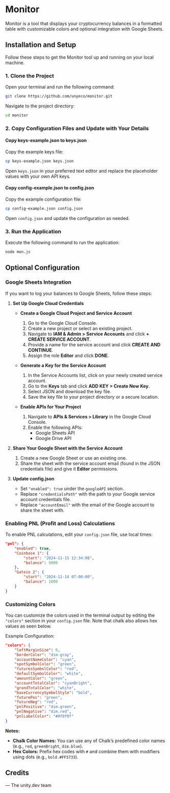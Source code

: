 
# Monitor

Monitor is a tool that displays your cryptocurrency balances in a formatted table with customizable colors and optional integration with Google Sheets.

## Installation and Setup

Follow these steps to get the Monitor tool up and running on your local machine.

### 1. Clone the Project

Open your terminal and run the following command:

```bash
git clone https://github.com/unyeco/monitor.git
```

Navigate to the project directory:

```bash
cd monitor
```

### 2. Copy Configuration Files and Update with Your Details

#### Copy keys-example.json to keys.json

Copy the example keys file:

```bash
cp keys-example.json keys.json
```

Open `keys.json` in your preferred text editor and replace the placeholder values with your own API keys.

#### Copy config-example.json to config.json

Copy the example configuration file:

```bash
cp config-example.json config.json
```

Open `config.json` and update the configuration as needed.

### 3. Run the Application

Execute the following command to run the application:

```bash
node mon.js
```

## Optional Configuration

### Google Sheets Integration

If you want to log your balances to Google Sheets, follow these steps:

1. **Set Up Google Cloud Credentials**

    - **Create a Google Cloud Project and Service Account**
      1. Go to the Google Cloud Console.
      2. Create a new project or select an existing project.
      3. Navigate to **IAM & Admin > Service Accounts** and click **+ CREATE SERVICE ACCOUNT**.
      4. Provide a name for the service account and click **CREATE AND CONTINUE**.
      5. Assign the role **Editor** and click **DONE**.

    - **Generate a Key for the Service Account**
      1. In the Service Accounts list, click on your newly created service account.
      2. Go to the **Keys** tab and click **ADD KEY > Create New Key**.
      3. Select JSON and download the key file.
      4. Save the key file to your project directory or a secure location.

    - **Enable APIs for Your Project**
      1. Navigate to **APIs & Services > Library** in the Google Cloud Console.
      2. Enable the following APIs:
         - Google Sheets API
         - Google Drive API

2. **Share Your Google Sheet with the Service Account**
   1. Create a new Google Sheet or use an existing one.
   2. Share the sheet with the service account email (found in the JSON credentials file) and give it **Editor** permissions.

3. **Update config.json**
   - Set `"enabled": true` under the `googleAPI` section.
   - Replace `"credentialsPath"` with the path to your Google service account credentials file.
   - Replace `"accountEmail"` with the email of the Google account to share the sheet with.

### Enabling PNL (Profit and Loss) Calculations

To enable PNL calculations, edit your `config.json` file, use local times:

```json
"pnl": {
    "enabled": true,
    "Coinbase 1": {
        "start": "2024-11-15 12:34:00",
        "balance": 5000
    },
    "Gateio 2": {
        "start": "2024-11-14 07:00:00",
        "balance": 1000
    }
}
```

### Customizing Colors

You can customize the colors used in the terminal output by editing the `"colors"` section in your `config.json` file.  Note that chalk also allows hex values as seen below.

Example Configuration:

```json
"colors": {
    "leftMarginSize": 0,
    "borderColor": "dim.gray",
    "accountNameColor": "cyan",
    "spotSymbolColor": "green",
    "futuresSymbolColor": "red",
    "defaultSymbolColor": "white",
    "amountColor": "green",
    "accountTotalColor": "cyanBright",
    "grandTotalColor": "white",
    "baseCurrencySymbolStyle": "bold",
    "futurePos": "green",
    "futureNeg": "red",
    "pnlPositive": "dim.green",
    "pnlNegative": "dim.red",
    "pnlLabelColor": "#0f0f0f"
}
```

**Notes:**
- **Chalk Color Names:** You can use any of Chalk’s predefined color names (e.g., `red`, `greenBright`, `dim.blue`).
- **Hex Colors:** Prefix hex codes with `#` and combine them with modifiers using dots (e.g., `bold.#FF5733`).

## Credits

— The unity.dev team
